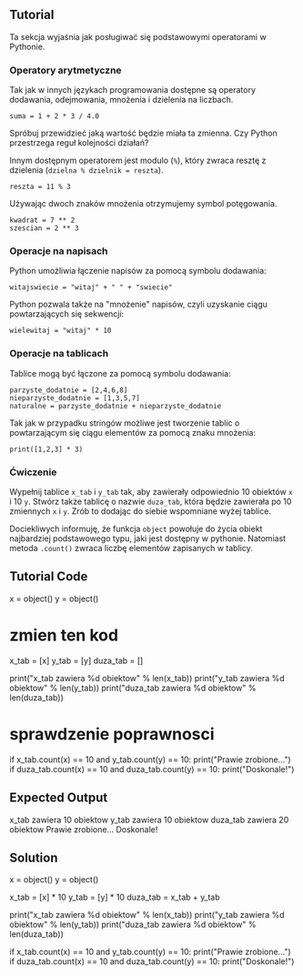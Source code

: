 Tutorial
--------

Ta sekcja wyjaśnia jak posługiwać się podstawowymi operatorami w Pythonie.

### Operatory arytmetyczne

Tak jak w innych językach programowania dostępne są operatory dodawania, odejmowania, mnożenia i dzielenia na liczbach.

    suma = 1 + 2 * 3 / 4.0

Spróbuj przewidzieć jaką wartość będzie miała ta zmienna. Czy Python przestrzega reguł kolejności działań?

Innym dostępnym operatorem jest modulo (`%`), który zwraca resztę z dzielenia (`dzielna % dzielnik = reszta`).

    reszta = 11 % 3

Używając dwoch znaków mnożenia otrzymujemy symbol potęgowania.

    kwadrat = 7 ** 2
    szescian = 2 ** 3

### Operacje na napisach

Python umożliwia łączenie napisów za pomocą symbolu dodawania:

    witajswiecie = "witaj" + " " + "swiecie"

Python pozwala także na "mnożenie" napisów, czyli uzyskanie ciągu powtarzających się sekwencji:

    wielewitaj = "witaj" * 10

### Operacje na tablicach

Tablice mogą być łączone za pomocą symbolu dodawania:

    parzyste_dodatnie = [2,4,6,8]
    nieparzyste_dodatnie = [1,3,5,7]
    naturalne = parzyste_dodatnie + nieparzyste_dodatnie

Tak jak w przypadku stringów możliwe jest tworzenie tablic o powtarzającym się ciągu elementów za pomocą znaku mnożenia:

    print([1,2,3] * 3)

### Ćwiczenie

Wypełnij tablice `x_tab` i `y_tab` tak, aby zawierały odpowiednio 10 obiektów `x` i 10 `y`. Stwórz także tablicę o nazwie `duza_tab`, która będzie zawierała po 10 zmiennych `x` i `y`. Zrób to dodając do siebie wspomniane wyżej tablice.

Dociekliwych informuję, że funkcja `object` powołuje do życia obiekt najbardziej podstawowego typu, jaki jest dostępny w pythonie. Natomiast metoda `.count()` zwraca liczbę elementów zapisanych w tablicy.

Tutorial Code
-------------

x = object()
y = object()

# zmien ten kod
x_tab = [x]
y_tab = [y]
duza_tab = []

print("x_tab zawiera %d obiektow" % len(x_tab))
print("y_tab zawiera %d obiektow" % len(y_tab))
print("duza_tab zawiera %d obiektow" % len(duza_tab))

# sprawdzenie poprawnosci
if x_tab.count(x) == 10 and y_tab.count(y) == 10:
    print("Prawie zrobione...")
if duza_tab.count(x) == 10 and duza_tab.count(y) == 10:
    print("Doskonale!")

Expected Output
---------------

x_tab zawiera 10 obiektow
y_tab zawiera 10 obiektow
duza_tab zawiera 20 obiektow
Prawie zrobione...
Doskonale!

Solution
--------
x = object()
y = object()

x_tab = [x] * 10
y_tab = [y] * 10
duza_tab = x_tab + y_tab

print("x_tab zawiera %d obiektow" % len(x_tab))
print("y_tab zawiera %d obiektow" % len(y_tab))
print("duza_tab zawiera %d obiektow" % len(duza_tab))

if x_tab.count(x) == 10 and y_tab.count(y) == 10:
    print("Prawie zrobione...")
if duza_tab.count(x) == 10 and duza_tab.count(y) == 10:
    print("Doskonale!")
